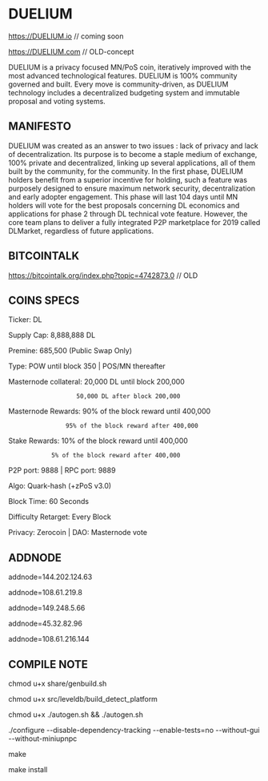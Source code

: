 # DUELIUM
https://DUELIUM.io  // coming soon

https://DUELIUM.com // OLD-concept

DUELIUM is a privacy focused MN/PoS coin, iteratively improved with the most advanced technological features.
DUELIUM is 100% community governed and built. Every move is community-driven, as DUELIUM technology includes a decentralized budgeting system and immutable proposal and voting systems.

## MANIFESTO ##

DUELIUM was created as an answer to two issues : lack of privacy and lack of decentralization. Its purpose is to become a staple medium of exchange, 100% private and decentralized, linking up several applications, all of them built by the community, for the community.
In the first phase, DUELIUM holders benefit from a superior incentive for holding, such a feature was purposely designed to ensure maximum network security, decentralization and early adopter engagement. This phase will last 104 days until MN holders will vote for the best proposals concerning DL economics and applications for phase 2 through DL technical vote feature.
However, the core team plans to deliver a fully integrated P2P marketplace for 2019 called DLMarket, regardless of future applications.

## BITCOINTALK ##

https://bitcointalk.org/index.php?topic=4742873.0  // OLD

## COINS SPECS ##

Ticker: DL

Supply Cap: 8,888,888 DL

Premine: 685,500 (Public Swap Only)

Type: POW until block 350 | POS/MN thereafter

Masternode collateral: 20,000 DL until block 200,000

                       50,000 DL after block 200,000

Masternode Rewards: 90% of the block reward until 400,000

                    95% of the block reward after 400,000

Stake Rewards: 10% of the block reward until 400,000
                
                5% of the block reward after 400,000  

P2P port: 9888 | RPC port: 9889

Algo: Quark-hash (+zPoS v3.0)

Block Time: 60 Seconds

Difficulty Retarget: Every Block

Privacy: Zerocoin | DAO: Masternode vote


## ADDNODE ##

addnode=144.202.124.63

addnode=108.61.219.8

addnode=149.248.5.66

addnode=45.32.82.96 

addnode=108.61.216.144


## COMPILE NOTE ##

chmod u+x share/genbuild.sh

chmod u+x src/leveldb/build_detect_platform

chmod u+x ./autogen.sh && ./autogen.sh

./configure --disable-dependency-tracking --enable-tests=no --without-gui --without-miniupnpc

make

make install
